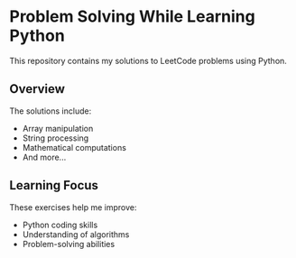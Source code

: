 # Problem Solving While Learning Python

This repository contains my solutions to LeetCode problems using Python.

## Overview

The solutions include:
- Array manipulation
- String processing
- Mathematical computations
- And more...

## Learning Focus

These exercises help me improve:
- Python coding skills
- Understanding of algorithms
- Problem-solving abilities